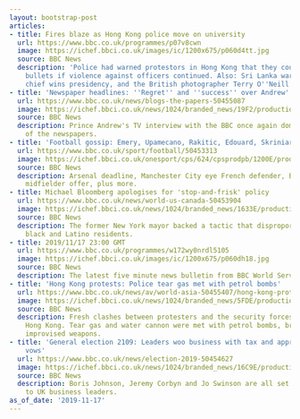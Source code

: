 ```yaml
---
layout: bootstrap-post
articles:
- title: Fires blaze as Hong Kong police move on university
  url: https://www.bbc.co.uk/programmes/p07v8cwn
  image: https://ichef.bbci.co.uk/images/ic/1200x675/p060d4tt.jpg
  source: BBC News
  description: 'Police had warned protestors in Hong Kong that they could use live
    bullets if violence against officers continued. Also: Sri Lanka wartime defence
    chief wins presidency, and the British photographer Terry O''Neill dies aged 81.'
- title: 'Newspaper headlines: ''Regret'' and ''success'' over Andrew''s interview'
  url: https://www.bbc.co.uk/news/blogs-the-papers-50455087
  image: https://ichef.bbci.co.uk/news/1024/branded_news/19F2/production/_109724660_thetimes.jpg
  source: BBC News
  description: Prince Andrew's TV interview with the BBC once again dominates many
    of the newspapers.
- title: 'Football gossip: Emery, Upamecano, Rakitic, Edouard, Skriniar, Young, Chong'
  url: https://www.bbc.co.uk/sport/football/50453313
  image: https://ichef.bbci.co.uk/onesport/cps/624/cpsprodpb/1200E/production/_109724737_unai_emery_afp.jpg
  source: BBC News
  description: Arsenal deadline, Manchester City eye French defender, Barcelona reject
    midfielder offer, plus more.
- title: Michael Bloomberg apologises for 'stop-and-frisk' policy
  url: https://www.bbc.co.uk/news/world-us-canada-50453904
  image: https://ichef.bbci.co.uk/news/1024/branded_news/1633E/production/_109724909_hi058064769.jpg
  source: BBC News
  description: The former New York mayor backed a tactic that disproportionately targeted
    black and Latino residents.
- title: 2019/11/17 23:00 GMT
  url: https://www.bbc.co.uk/programmes/w172wy0nrdl5105
  image: https://ichef.bbci.co.uk/images/ic/1200x675/p060dh18.jpg
  source: BBC News
  description: The latest five minute news bulletin from BBC World Service.
- title: 'Hong Kong protests: Police tear gas met with petrol bombs'
  url: https://www.bbc.co.uk/news/av/world-asia-50455407/hong-kong-protests-police-tear-gas-met-with-petrol-bombs
  image: https://ichef.bbci.co.uk/news/1024/branded_news/5FDE/production/_109724542_p07v8b7q.jpg
  source: BBC News
  description: Fresh clashes between protesters and the security forces erupted in
    Hong Kong. Tear gas and water cannon were met with petrol bombs, bricks and other
    improvised weapons.
- title: 'General election 2109: Leaders woo business with tax and apprenticeship
    vows'
  url: https://www.bbc.co.uk/news/election-2019-50454627
  image: https://ichef.bbci.co.uk/news/1024/branded_news/16C9E/production/_109724339_gettyimages-976630594.jpg
  source: BBC News
  description: Boris Johnson, Jeremy Corbyn and Jo Swinson are all set to make speeches
    to UK business leaders.
as_of_date: '2019-11-17'
---
```


